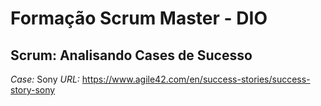 # Formação Scrum Master - DIO
## Scrum: Analisando Cases de Sucesso

*Case:* Sony
*URL:* https://www.agile42.com/en/success-stories/success-story-sony
